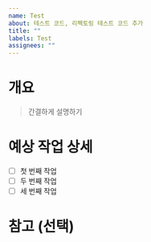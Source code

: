 ```yaml
---
name: Test
about: 테스트 코드, 리펙토링 테스트 코드 추가
title: ""
labels: Test
assignees: ""
---
```


# 개요

> 간결하게 설명하기

# 예상 작업 상세

- [ ] 첫 번째 작업
- [ ] 두 번째 작업
- [ ] 세 번째 작업

# 참고 (선택)
